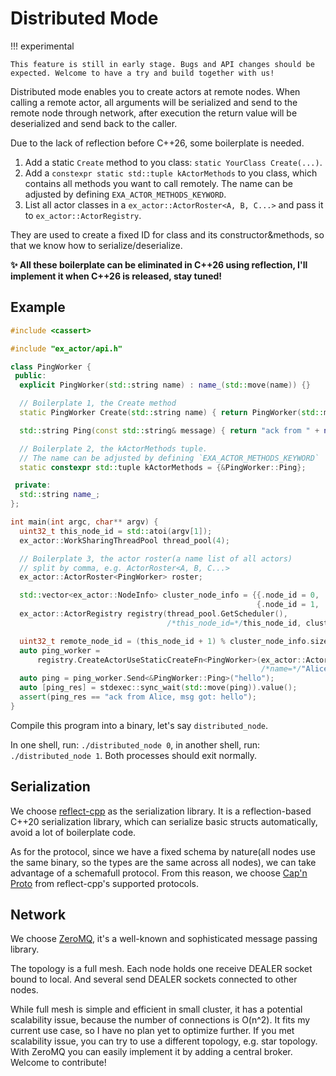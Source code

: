 # Distributed Mode

!!! experimental

    This feature is still in early stage. Bugs and API changes should be expected. Welcome to have a try and build together with us!


Distributed mode enables you to create actors at remote nodes. When calling a remote actor, all arguments will be
serialized and send to the remote node through network, after execution the return value will be deserialized and send
back to the caller.

Due to the lack of reflection before C++26, some boilerplate is needed.

1. Add a static `Create` method to you class: `static YourClass Create(...)`.
2. Add a `constexpr static std::tuple kActorMethods` to you class, which contains all methods you want to call remotely.
The name can be adjusted by defining `EXA_ACTOR_METHODS_KEYWORD`.
3. List all actor classes in a `ex_actor::ActorRoster<A, B, C...>` and pass it to `ex_actor::ActorRegistry`.

They are used to create a fixed ID for class and its constructor&methods, so that we know how to serialize/deserialize.

**✨ All these boilerplate can be eliminated in C++26 using reflection, I'll implement it when C++26 is released, stay tuned!**

## Example

<!-- doc test start, wrapper_script: test/multi_process_test.sh -->
```cpp
#include <cassert>

#include "ex_actor/api.h"

class PingWorker {
 public:
  explicit PingWorker(std::string name) : name_(std::move(name)) {}

  // Boilerplate 1, the Create method
  static PingWorker Create(std::string name) { return PingWorker(std::move(name)); }

  std::string Ping(const std::string& message) { return "ack from " + name_ + ", msg got: " + message; }

  // Boilerplate 2, the kActorMethods tuple.
  // The name can be adjusted by defining `EXA_ACTOR_METHODS_KEYWORD`
  static constexpr std::tuple kActorMethods = {&PingWorker::Ping};

 private:
  std::string name_;
};

int main(int argc, char** argv) {
  uint32_t this_node_id = std::atoi(argv[1]);
  ex_actor::WorkSharingThreadPool thread_pool(4);

  // Boilerplate 3, the actor roster(a name list of all actors)
  // split by comma, e.g. ActorRoster<A, B, C...>
  ex_actor::ActorRoster<PingWorker> roster;

  std::vector<ex_actor::NodeInfo> cluster_node_info = {{.node_id = 0, .address = "tcp://127.0.0.1:5301"},
                                                       {.node_id = 1, .address = "tcp://127.0.0.1:5302"}};
  ex_actor::ActorRegistry registry(thread_pool.GetScheduler(),
                                   /*this_node_id=*/this_node_id, cluster_node_info, roster);

  uint32_t remote_node_id = (this_node_id + 1) % cluster_node_info.size();
  auto ping_worker =
      registry.CreateActorUseStaticCreateFn<PingWorker>(ex_actor::ActorConfig {.node_id = remote_node_id},
                                                        /*name=*/"Alice");
  auto ping = ping_worker.Send<&PingWorker::Ping>("hello");
  auto [ping_res] = stdexec::sync_wait(std::move(ping)).value();
  assert(ping_res == "ack from Alice, msg got: hello");
}
```
<!-- doc test end -->

Compile this program into a binary, let's say `distributed_node`.

In one shell, run: `./distributed_node 0`, in another shell, run: `./distributed_node 1`. Both processes should exit normally.

## Serialization

We choose [reflect-cpp](https://github.com/getml/reflect-cpp) as the serialization library.
It is a reflection-based C++20 serialization library, which can serialize basic structs automatically, avoid a lot of boilerplate code.

As for the protocol, since we have a fixed schema by nature(all nodes use the same binary, so the types are the same across all nodes),
we can take advantage of a schemafull protocol. From this reason, we choose [Cap'n Proto](https://capnproto.org/) from reflect-cpp's supported protocols.


## Network

We choose [ZeroMQ](https://zeromq.org/), it's a well-known and sophisticated message passing library.

The topology is a full mesh. Each node holds one receive DEALER socket bound to local. And several send DEALER sockets connected to other nodes.

While full mesh is simple and efficient in small cluster, it has a potential scalability issue, because the number of connections is O(n^2).
It fits my current use case, so I have no plan yet to optimize further.
If you met scalability issue, you can try to use a different topology, e.g. star topology.
With ZeroMQ you can easily implement it by adding a central broker. Welcome to contribute!